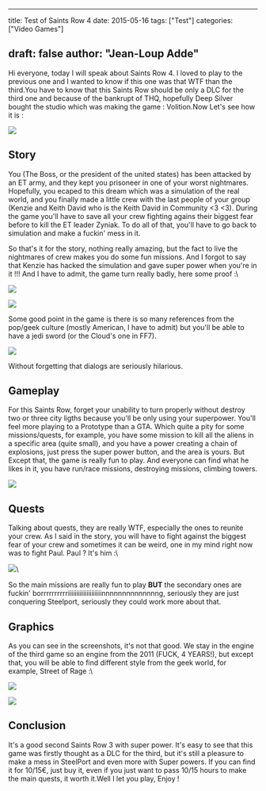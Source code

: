 
---
title: Test of Saints Row 4
date: 2015-05-16
tags: ["Test"]
categories: ["Video Games"]

draft: false
author: "Jean-Loup Adde"
---

Hi everyone, today I will speak about Saints Row 4. I loved to
play to the previous one and I wanted to know if this one was that WTF
than the third.You have to know that this Saints Row should be
only a DLC for the third one and because of the bankrupt of THQ,
hopefully Deep Silver bought the studio which was making the game :
Volition.Now Let's see how it is :

![](/post_preview/20150517_000500_2015-05-01_00043.jpg)

Story
-----

You (The Boss, or the president of the united states) has been
attacked by an ET army, and they kept you prisoneer in one of your worst
nightmares. Hopefully, you ecaped to this dream which was a simulation
of the real world, and you finally made a little crew with the last
people of your group (Kenzie and Keith David who is the Keith David in
Community <3 <3). During the game you'll have to save all your crew
fighting agains their biggest fear before to kill the ET leader Zyniak.
To do all of that, you'll have to go back to simulation and make a
fuckin' mess in it.

So that's it for the story, nothing really amazing, but the fact to
live the nightmares of crew makes you do some fun missions. And I forgot
to say that Kenzie has hacked the simulation and gave super power when
you're in it !!! And I have to admit, the game turn really badly, here
some proof :\

![](/post_content/2015-05-16/ae3396f8-0e14-4f4c-bfcc-c53dee365029.jpg)

![](/post_content/2015-05-16/959481e9-6230-4d47-af72-122fcb072e6d.jpg)

Some good point in the game is there is so many references from the
pop/geek culture (mostly American, I have to admit) but you'll be able
to have a jedi sword (or the Cloud's one in FF7).

![](/post_content/2015-05-17/9817b662-ed3e-4234-8564-dd3366528fbd.jpg)

Without forgetting that dialogs are seriously hilarious.

Gameplay
--------

For this Saints Row, forget your unability to turn properly without
destroy two or three city ligths because you'll be only using your
superpower. You'll feel more playing to a Prototype than a GTA. Which
quite a pity for some missions/quests, for example, you have some
mission to kill all the aliens in a specific area (quite small), and you
have a power creating a chain of explosions, just press the super power
button, and the area is yours. But Except that, the game is really fun
to play. And everyone can find what he likes in it, you have run/race
missions, destroying missions, climbing towers.


![](/post_content/2015-05-17/4d1257ac-1184-4360-9de8-75614caa8b06.jpg)


Quests
------

Talking about quests, they are really WTF, especially the ones to
reunite your crew. As I said in the story, you will have to fight
against the biggest fear of your crew and sometimes it can be weird, one
in my mind right now was to fight Paul. Paul ? It's him :\

![](/post_content/2015-05-17/b158a8f8-34a0-4dc1-bf58-c1e74132e908.jpg)\

So the main missions are really fun to play **BUT** the secondary ones
are fuckin' borrrrrrrrrriiiiiiiiiiiiiiiiiiiinnnnnnnnnnnnnng, seriously
they are just conquering Steelport, seriously they could work more about
that.

Graphics
--------

As you can see in the screenshots, it's not that good. We stay in
the engine of the third game so an engine from the 2011 (FUCK, 4
YEARS!), but except that, you will be able to find different style from
the geek world, for example, Street of Rage :\

![](/post_content/2015-05-17/406628cf-287a-461a-b49b-b3c54d664289.jpg)

![](/post_content/2015-05-17/d90907a9-feb2-4ec9-8172-a8e242b53897.jpg)


Conclusion
----------

It's a good second Saints Row 3 with super power. It's easy to see
that this game was firstly thought as a DLC for the third, but it's
still a pleasure to make a mess in SteelPort and even more with Super
powers. If you can find it for 10/15€, just buy it, even if you just
want to pass 10/15 hours to make the main quests, it worth it.Well
I let you play, Enjoy !
